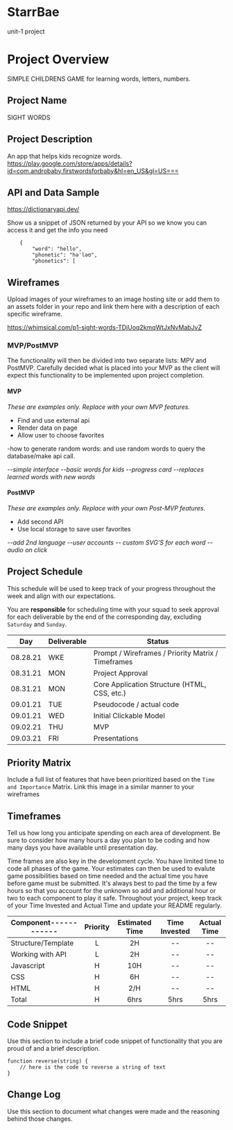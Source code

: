 # StarrBae
unit-1 project


# Project Overview

SIMPLE CHILDRENS GAME for learning words, letters, numbers.
## Project Name

SIGHT WORDS

## Project Description

An app that helps kids recognize words. 							
https://play.google.com/store/apps/details?id=com.androbaby.firstwordsforbaby&hl=en_US&gl=US===							
## API and Data Sample

https://dictionaryapi.dev/		
		
Show us a snippet of JSON returned by your API so we know you can access it and get the info you need
```[
    {
        "word": "hello",
        "phonetic": "həˈləʊ",
        "phonetics": [
```

## Wireframes

Upload images of your wireframes to an image hosting site or add them to an assets folder in your repo and link them here with a description of each specific wireframe.

https://whimsical.com/p1-sight-words-TDjUoq2kmqWtJxNvMabJvZ




### MVP/PostMVP

The functionality will then be divided into two separate lists: MPV and PostMVP.  Carefully decided what is placed into your MVP as the client will expect this functionality to be implemented upon project completion.  

#### MVP 
*These are examples only. Replace with your own MVP features.*

- Find and use external api 
- Render data on page 
- Allow user to choose favorites 

-how to generate random words: and use random words to query the database/make api call. 

*--simple interface*
*--basic words for kids*
*--progress card*
*--replaces learned words with new words*


#### PostMVP  
*These are examples only. Replace with your own Post-MVP features.*

- Add second API
- Use local storage to save user favorites

*--add 2nd language*
*--user accounts*
*-- custom SVG'S for each word*
*-- audio on click*

## Project Schedule

This schedule will be used to keep track of your progress throughout the week and align with our expectations.  

You are **responsible** for scheduling time with your squad to seek approval for each deliverable by the end of the corresponding day, excluding `Saturday` and `Sunday`.

|  Day | Deliverable | Status
|---|---| ---
|08.28.21|WKE| Prompt / Wireframes / Priority Matrix / Timeframes 
|08.31.21|MON| Project Approval 
|08.31.21|MON| Core Application Structure (HTML, CSS, etc.) 
|09.01.21|TUE| Pseudocode / actual code 
|09.01.21|WED| Initial Clickable Model 
|09.02.21|THU| MVP 
|09.03.21|FRI| Presentations 
## Priority Matrix

Include a full list of features that have been prioritized based on the `Time and Importance` Matrix.  Link this image in a similar manner to your wireframes

## Timeframes

Tell us how long you anticipate spending on each area of development. Be sure to consider how many hours a day you plan to be coding and how many days you have available until presentation day.

Time frames are also key in the development cycle.  You have limited time to code all phases of the game.  Your estimates can then be used to evalute game possibilities based on time needed and the actual time you have before game must be submitted. It's always best to pad the time by a few hours so that you account for the unknown so add and additional hour or two to each component to play it safe. Throughout your project, keep track of your Time Invested and Actual Time and update your README regularly.

| Component------------ | Priority | Estimated Time | Time Invested | Actual Time |
| --------------------- | 	:---:  |	  :---: 	|	:---:	    | 	:---:     |
| Structure/Template 	| L | 2H| -- | -- |
| Working with API 		| L	| 2H| -- | -- |
| Javascript			| H |10H| -- | -- |
| CSS					| H	| 6H| -- | -- |
| HTML					| H	|2/H| -- | -- |
| Total | H | 6hrs| 5hrs | 5hrs |

## Code Snippet

Use this section to include a brief code snippet of functionality that you are proud of and a brief description.  

```
function reverse(string) {
	// here is the code to reverse a string of text
}
```

## Change Log
 Use this section to document what changes were made and the reasoning behind those changes.  
